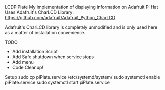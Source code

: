 LCDPiPlate
My implementation of displaying information on Adafruit Pi Hat
Uses Adafruit's CharLCD Library: https://github.com/adafruit/Adafruit_Python_CharLCD

Adafruit's CharLCD library is completely unmodified and is only used here as a matter of installation convenience.

TODO
- Add installation Script
- Add Safe shutdown when service stops
- Add menu
- Code Cleanup!

Setup
sudo cp piPlate.service /etc/systemd/system/
sudo systemctl enable piPlate.service
sudo systemctl start piPlate.service
